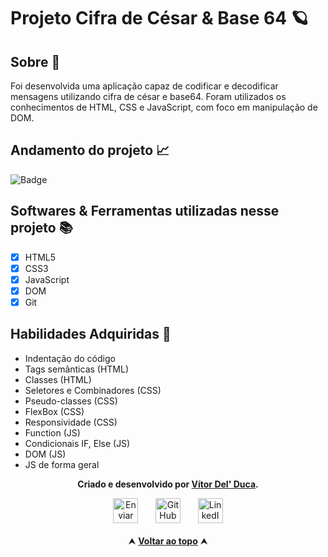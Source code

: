 # Projeto Cifra de César & Base 64 🪐

<h2 id="sobre">Sobre 🔎</h2>
  <p>Foi desenvolvida uma aplicação capaz de codificar e decodificar mensagens utilizando cifra de césar e base64. Foram utilizados os conhecimentos de HTML, CSS e JavaScript, com foco em manipulação de DOM.

<h2 id="andamento">Andamento do projeto 📈</h2>

  ![Badge](https://img.shields.io/website?down_message=em%20andamento&label=STATUS&style=for-the-badge&up_message=conclu%C3%ADdo&url=https%3A%2F%2Fytallobruno.github.io%2FprojetoAPOD%2F)

<h2 id="linguagens">Softwares & Ferramentas utilizadas nesse projeto 📚</h2>

  - [x] HTML5
  - [x] CSS3
  - [x] JavaScript
  - [x] DOM
  - [x] Git

<h2 id="habilidades">Habilidades Adquiridas 📝</h2>

  - Indentação do código
  - Tags semânticas (HTML)
  - Classes (HTML)
  - Seletores e Combinadores (CSS)
  - Pseudo-classes (CSS)
  - FlexBox (CSS)
  - Responsividade (CSS)
  - Function (JS)
  - Condicionais IF, Else (JS)
  - DOM (JS)
  - JS de forma geral
 
<div id="autor" align="center">
  
  **Criado e desenvolvido por [Vítor Del' Duca](https://www.linkedin.com/in/vitor-del-duca-gestao-programacao-treinamento/).**
  
 <div align="center"> 
  <a href="mailto:vitordelduca@hotmail.com"><img src="https://cdn-icons-png.flaticon.com/512/552/552486.png" height="40em" title="Enviar E-mail"></a>
   &nbsp;&nbsp;&nbsp;&nbsp;&nbsp;
  <a href="https://github.com/vitor-delduca" target="_blank"><img src="https://cdn-icons-png.flaticon.com/512/733/733553.png" height="40em" title="GitHub de Vitor Del' Duca"></a>
   &nbsp;&nbsp;&nbsp;&nbsp;&nbsp;
  <a href="https://www.linkedin.com/in/vitor-del-duca-gestao-programacao-treinamento/" target="_blank"><img src="https://cdn-icons-png.flaticon.com/512/145/145807.png" height="40em" title="LinkedIn de Ytallo"></a>
  </div>
</div>

<br>

<div align="center">
  &#11165;&nbsp;<a href="#inicio"><strong>Voltar ao topo</strong></a>&nbsp;&#11165;
</div>
